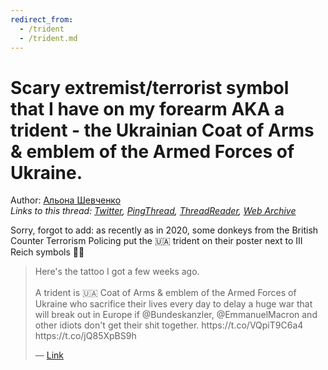 ```yaml
---
redirect_from:
  - /trident
  - /trident.md
---
```

# Scary extremist/terrorist symbol that I have on my forearm AKA a trident - the Ukrainian Coat of Arms & emblem of the Armed Forces of Ukraine.

Author: [Альона Шевченко](https://twitter.com/cryptodrftng)  
*Links to this thread: [Twitter](https://twitter.com/cryptodrftng/status/1527926357283508225), [PingThread](https://pingthread.com/thread/1527926357283508225), [ThreadReader](https://threadreaderapp.com/thread/1527926357283508225.html), [Web Archive](https://web.archive.org/web/*/https://twitter.com/cryptodrftng/status/1527926357283508225)*

Sorry, forgot to add: as recently as in 2020, some donkeys from the British Counter Terrorism Policing put the 🇺🇦 trident on their poster next to III Reich symbols 🤦‍♀️

<blockquote class="twitter-tweet">
    <p lang="en" dir="ltr">
    Here&#39;s the tattoo I got a few weeks ago. <br />
    <br />
    A trident is 🇺🇦 Coat of Arms &amp; emblem of the Armed Forces of Ukraine who sacrifice their lives every day to delay a huge war that will break out in Europe if @Bundeskanzler, @EmmanuelMacron and other idiots don&#39;t get their shit together. https://t.co/VQpiT9C6a4 https://t.co/jQ85XpBS9h<br />
    </p>
    &mdash; <a href="https://twitter.com/cryptodrftng/status/1527924895203700736">Link</a>
</blockquote>
